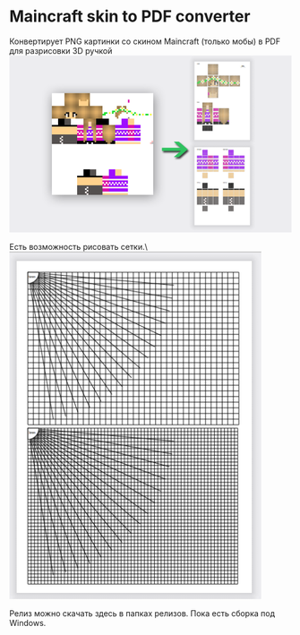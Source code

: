 # Maincraft skin to PDF converter
Конвертирует PNG картинки со скином Maincraft (только мобы) в PDF для разрисовки 3D ручкой\
![image](./images/png2pdf.png)


Есть возможность рисовать сетки.\ 
![image](./images/grids.png)

Релиз можно скачать здесь в папках релизов.
Пока есть сборка под Windows. 